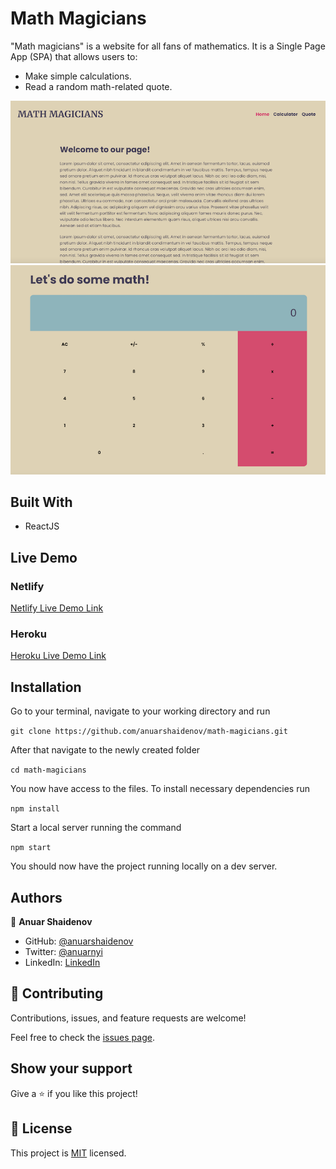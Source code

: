# Math Magicians

"Math magicians" is a website for all fans of mathematics. It is a Single Page App (SPA) that allows users to:

- Make simple calculations.
- Read a random math-related quote.

![screenshot](./screenshot-1.png)
![screenshot](./screenshot-2.png)

## Built With

- ReactJS

## Live Demo

### Netlify

[Netlify Live Demo Link](https://keen-wozniak-e38afe.netlify.app/calculator)

### Heroku

[Heroku Live Demo Link](https://keen-wozniak-e38afe.netlify.app/calculator)

## Installation

Go to your terminal, navigate to your working directory and run

`git clone https://github.com/anuarshaidenov/math-magicians.git`

After that navigate to the newly created folder

`cd math-magicians`

You now have access to the files.
To install necessary dependencies run

`npm install`

Start a local server running the command

`npm start`

You should now have the project running locally on a dev server.

## Authors

👤 **Anuar Shaidenov**

- GitHub: [@anuarshaidenov](https://github.com/anuarshaidenov)
- Twitter: [@anuarnyi](https://twitter.com/anuarnyi)
- LinkedIn: [LinkedIn](https://www.linkedin.com/in/anuar-shaidenov-365a951b8/)

## 🤝 Contributing

Contributions, issues, and feature requests are welcome!

Feel free to check the [issues page](../../issues/).

## Show your support

Give a ⭐️ if you like this project!

## 📝 License

This project is [MIT](./MIT.md) licensed.
